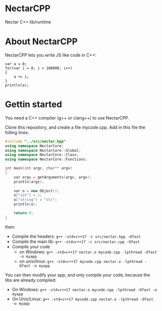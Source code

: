 # NectarCPP
Nectar C++ lib/runtime

# About NectarCPP
NectarCPP lets you write JS like code in C++:

```
var a = 0;
for(var i = 0; i < 100000; i++)
{
	a += i;
}
println(a);
```

# Gettin started

You need a C++ compiler (g++ or clang++) to use NectarCPP.

Clone this repository, and create a file mycode.cpp. Add in this file the folling lines: 

```cpp
#include "../src/nectar.hpp"
using namespace NectarCore;
using namespace NectarCore::Global;
using namespace NectarCore::Class;
using namespace NectarCore::Functions;

int main(int argc, char** argv)
{
	var args = getArguments(argc, argv);
	println(args);
	
	var o = new Object();
	o["int"] = 1;
	o["string"] = "str";
	println(o);

	return 0;
}
```

then:
- Compile the headers: `g++ -std=c++17 -c src/nectar.hpp -Ofast`
- Compile the main lib: `g++ -std=c++17 -c src/nectar.cpp -Ofast`
- Compile your code 
	* on Windows: `g++ -std=c++17 nectar.o mycode.cpp -lpthread -Ofast -o myapp`
	* on unix/linux: `g++ -std=c++17 mycode.cpp nectar.o -lpthread -Ofast -o myapp`

You can then modify your app, and only compile your code, because the libs are already compiled:
- On Windows: `g++ -std=c++17 nectar.o mycode.cpp -lpthread -Ofast -o myapp`
- On Unix/Linux: `g++ -std=c++17 mycode.cpp nectar.o -lpthread -Ofast -o myapp`
